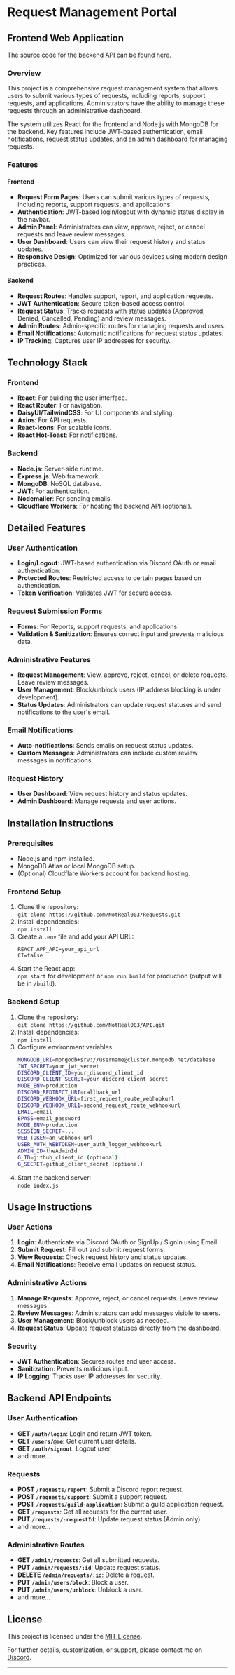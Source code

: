# Request Management Portal

## Frontend Web Application
The source code for the backend API can be found [here](https://github.com/NotReal003/API).

### Overview
This project is a comprehensive request management system that allows users to submit various types of requests, including reports, support requests, and applications. Administrators have the ability to manage these requests through an administrative dashboard.

The system utilizes React for the frontend and Node.js with MongoDB for the backend. Key features include JWT-based authentication, email notifications, request status updates, and an admin dashboard for managing requests.

### Features

#### Frontend
- **Request Form Pages**: Users can submit various types of requests, including reports, support requests, and applications.
- **Authentication**: JWT-based login/logout with dynamic status display in the navbar.
- **Admin Panel**: Administrators can view, approve, reject, or cancel requests and leave review messages.
- **User Dashboard**: Users can view their request history and status updates.
- **Responsive Design**: Optimized for various devices using modern design practices.

#### Backend
- **Request Routes**: Handles support, report, and application requests.
- **JWT Authentication**: Secure token-based access control.
- **Request Status**: Tracks requests with status updates (Approved, Denied, Cancelled, Pending) and review messages.
- **Admin Routes**: Admin-specific routes for managing requests and users.
- **Email Notifications**: Automatic notifications for request status updates.
- **IP Tracking**: Captures user IP addresses for security.

## Technology Stack

### Frontend
- **React**: For building the user interface.
- **React Router**: For navigation.
- **DaisyUI/TailwindCSS**: For UI components and styling.
- **Axios**: For API requests.
- **React-Icons**: For scalable icons.
- **React Hot-Toast**: For notifications.

### Backend
- **Node.js**: Server-side runtime.
- **Express.js**: Web framework.
- **MongoDB**: NoSQL database.
- **JWT**: For authentication.
- **Nodemailer**: For sending emails.
- **Cloudflare Workers**: For hosting the backend API (optional).

## Detailed Features

### User Authentication
- **Login/Logout**: JWT-based authentication via Discord OAuth or email authentication.
- **Protected Routes**: Restricted access to certain pages based on authentication.
- **Token Verification**: Validates JWT for secure access.

### Request Submission Forms
- **Forms**: For Reports, support requests, and applications.
- **Validation & Sanitization**: Ensures correct input and prevents malicious data.

### Administrative Features
- **Request Management**: View, approve, reject, cancel, or delete requests. Leave review messages.
- **User Management**: Block/unblock users (IP address blocking is under development).
- **Status Updates**: Administrators can update request statuses and send notifications to the user's email.

### Email Notifications
- **Auto-notifications**: Sends emails on request status updates.
- **Custom Messages**: Administrators can include custom review messages in notifications.

### Request History
- **User Dashboard**: View request history and status updates.
- **Admin Dashboard**: Manage requests and user actions.

## Installation Instructions

### Prerequisites
- Node.js and npm installed.
- MongoDB Atlas or local MongoDB setup.
- (Optional) Cloudflare Workers account for backend hosting.

### Frontend Setup
1. Clone the repository:  
   `git clone https://github.com/NotReal003/Requests.git`
2. Install dependencies:  
   `npm install`
3. Create a `.env` file and add your API URL:  
   ```
   REACT_APP_API=your_api_url
   CI=false
   ```
4. Start the React app:  
   `npm start` for development or `npm run build` for production (output will be in `/build`).

### Backend Setup
1. Clone the repository:  
   `git clone https://github.com/NotReal003/API.git`
2. Install dependencies:  
   `npm install`
3. Configure environment variables:
   ```bash
   MONGODB_URI=mongodb+srv://username@cluster.mongodb.net/database
   JWT_SECRET=your_jwt_secret
   DISCORD_CLIENT_ID=your_discord_client_id
   DISCORD_CLIENT_SECRET=your_discord_client_secret
   NODE_ENV=production
   DISCORD_REDIRECT_URI=callback_url
   DISCORD_WEBHOOK_URL=first_request_route_webhookurl
   DISCORD_WEBHOOK_URL1=second_request_route_webhookurl
   EMAIL=email
   EPASS=email_password
   NODE_ENV=production
   SESSION_SECRET=...
   WEB_TOKEN=an_webhook_url
   USER_AUTH_WEBTOKEN=user_auth_logger_webhookurl
   ADMIN_ID=theAdminId
   G_ID=github_client_id (optional)
   G_SECRET=github_client_secret (optional)
   ```
4. Start the backend server:  
   `node index.js`

## Usage Instructions

### User Actions
1. **Login**: Authenticate via Discord OAuth or SignUp / SignIn using Email.
2. **Submit Request**: Fill out and submit request forms.
3. **View Requests**: Check request history and status updates.
4. **Email Notifications**: Receive email updates on request status.

### Administrative Actions
1. **Manage Requests**: Approve, reject, or cancel requests. Leave review messages.
2. **Review Messages**: Administrators can add messages visible to users.
3. **User Management**: Block/unblock users as needed.
4. **Request Status**: Update request statuses directly from the dashboard.

### Security
- **JWT Authentication**: Secures routes and user access.
- **Sanitization**: Prevents malicious input.
- **IP Logging**: Tracks user IP addresses for security.

## Backend API Endpoints

### User Authentication
- **GET `/auth/login`**: Login and return JWT token.
- **GET `/users/@me`**: Get current user details.
- **GET `/auth/signout`**: Logout user.
- and more...

### Requests
- **POST `/requests/report`**: Submit a Discord report request.
- **POST `/requests/support`**: Submit a support request.
- **POST `/requests/guild-application`**: Submit a guild application request.
- **GET `/requests`**: Get all requests for the current user.
- **PUT `/requests/:requestId`**: Update request status (Admin only).
- and more...

### Administrative Routes
- **GET `/admin/requests`**: Get all submitted requests.
- **PUT `/admin/requests/:id`**: Update request status.
- **DELETE `/admin/requests/:id`**: Delete a request.
- **PUT `/admin/users/block`**: Block a user.
- **PUT `/admin/users/unblock`**: Unblock a user.
- and more...

## License
This project is licensed under the [MIT License](LICENSE).

For further details, customization, or support, please contact me on [Discord](https://discord.gg/sqVBrMVQmp).

---
